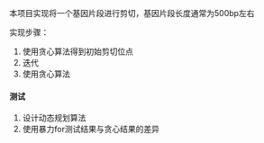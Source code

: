本项目实现将一个基因片段进行剪切，基因片段长度通常为500bp左右

实现步骤：
1. 使用贪心算法得到初始剪切位点
2. 迭代
3. 使用贪心算法

#### 测试
1. 设计动态规划算法
2. 使用暴力for测试结果与贪心结果的差异

